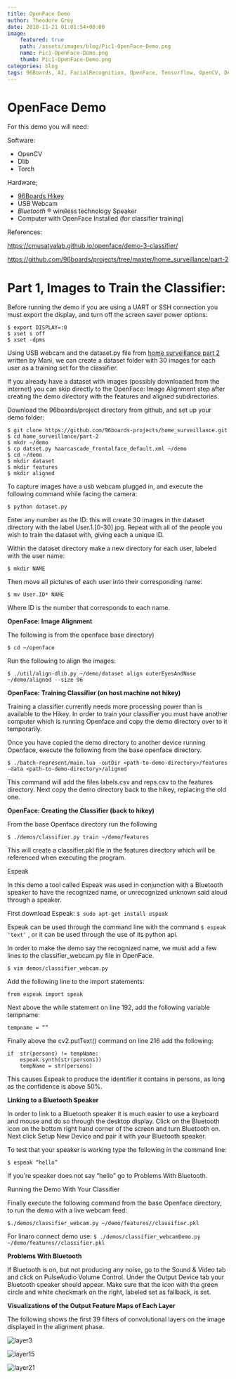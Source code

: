 ```yaml
---
title: OpenFace Demo
author: Theodore Grey
date: 2018-11-21 01:01:54+00:00
image:
    featured: true
    path: /assets/images/blog/Pic1-OpenFace-Demo.png
    name: Pic1-OpenFace-Demo.png
    thumb: Pic1-OpenFace-Demo.png
categories: blog
tags: 96Boards, AI, FacialRecognition, OpenFace, Tensorflow, OpenCV, Demo
---
```


# OpenFace Demo

For this demo you will need:

Software:

- OpenCV
- Dlib
- Torch

Hardware;

- [96Boards Hikey](http://www.96boards.org/product/hikey/)
- USB Webcam
- _Bluetooth_ ® wireless technology Speaker
- Computer with OpenFace Installed (for classifier training)

References:

https://cmusatyalab.github.io/openface/demo-3-classifier/

https://github.com/96boards/projects/tree/master/home_surveillance/part-2

# Part 1, Images to Train the Classifier:

Before running the demo if you are using a UART or SSH connection you must export the display, and turn off the screen saver power options:
```
$ export DISPLAY=:0
$ xset s off
$ xset -dpms
```
Using USB webcam and the dataset.py file from [home surveillance part 2](https://github.com/96boards-projects/home_surveillance/tree/master/part-2) written by Mani, we can create a dataset folder with 30 images for each user as a training set for the classifier.

If you already have a dataset with images (possibly downloaded from the internet) you can skip directly to the OpenFace: Image Alignment step after creating the demo directory with the features and aligned subdirectories.

Download the 96boards/project directory from github, and set up your demo folder:
```
$ git clone https://github.com/96boards-projects/home_surveillance.git
$ cd home_surveillance/part-2
$ mkdr ~/demo
$ cp datset.py haarcascade_frontalface_default.xml ~/demo
$ cd ~/demo
$ mkdir dataset
$ mkdir features
$ mkdir aligned
```
To capture images have a usb webcam plugged in, and execute the following command while facing the camera:

`$ python dataset.py`

Enter any number as the ID: this will create 30 images in the dataset directory with the label User.1.[0-30].jpg.
Repeat with all of the people you wish to train the dataset with, giving each a unique ID.

Within the dataset directory make a new directory for each user, labeled with the user name:

`$ mkdir NAME`

Then move all pictures of each user into their corresponding name:

`$ mv User.ID* NAME`

Where ID is the number that corresponds to each name.


**OpenFace: Image Alignment**

The following is from the openface base directory)

`$ cd ~/openface`

Run the following to align the images:

`$ ./util/align-dlib.py ~/demo/dataset align outerEyesAndNose ~/demo/aligned --size 96`


**OpenFace: Training Classifier (on host machine not hikey)**

Training a classifier currently needs more processing power than is available to the Hikey. In order to train your classifier you must have another computer which is running Openface and copy the demo directory over to it temporarily.

Once you have copied the demo directory to another device running Openface, execute the following from the base openface directory.
```
$ ./batch-represent/main.lua -outDir <path-to-demo-directory>/features -data <path-to-demo-directory>/aligned
```
This command will add the files labels.csv and reps.csv to the features directory.
Next copy the demo directory back to the hikey, replacing the old one.


**OpenFace: Creating the Classifier (back to hikey)**

From the base Openface directory run the following

`$ ./demos/classifier.py train ~/demo/features`

This will create a classifier.pkl file in the features directory which will be referenced when executing the program.

Espeak

In this demo a tool called Espeak was used in conjunction with a Bluetooth speaker to have the recognized name, or unrecognized unknown said aloud through a speaker.

First download Espeak:
`$ sudo apt-get install espeak`

Espeak can be used through the command line with the command `$ espeak ‘text’` , or it can be used through the use of its python api.

In order to make the demo say the recognized name, we must add a few lines to the classifier_webcam.py file in OpenFace.

`$ vim demos/classifier_webcam.py`

Add the following line to the import statements:

`from espeak import speak`

Next above the while statement on line 192, add the following variable tempname:

`tempname = “”`

Finally above the cv2.putText() command on line 216 add the following:
```
if  str(persons) != tempName:
	espeak.synth(str(persons))
	tempName = str(persons)
```
This causes Espeak to produce the identifier it contains in persons, as long as the confidence is above 50%.

**Linking to a Bluetooth Speaker**

In order to link to a Bluetooth speaker it is much easier to use a keyboard and mouse and do so through the desktop display. Click on the Bluetooth icon on the bottom right hand corner of the screen and turn Bluetooth on. Next click Setup New Device and pair it with your Bluetooth speaker.

To test that your speaker is working type the following in the command line:

`$ espeak “hello”`

If you’re speaker does not say “hello” go to Problems With Bluetooth.

Running the Demo With Your Classifier

Finally execute the following command from the base Openface directory, to run the demo with a live webcam feed:

`$./demos/classifier_webcam.py ~/demo/features//classifier.pkl`

For linaro connect demo use:
`$ ./demos/classifier_webcamDemo.py ~/demo/features//classifier.pkl`

**Problems With Bluetooth**

If Bluetooth is on, but not producing any noise, go to the Sound & Video tab and click on PulseAudio Volume Control. Under the Output Device tab your Bluetooth speaker should appear. Make sure that the icon with the green circle and white checkmark on the right, labeled set as fallback, is set.


**Visualizations of the Output Feature Maps of Each Layer**

The following shows the first 39 filters of convolutional layers on the image displayed in the alignment phase.

![layer3](/assets/images/blog/OpenFace-Layer3.png)

![layer15](/assets/images/blog/OpenFace-Layer15.png)

![layer21](/assets/images/blog/OpenFace-Layer21.png)
